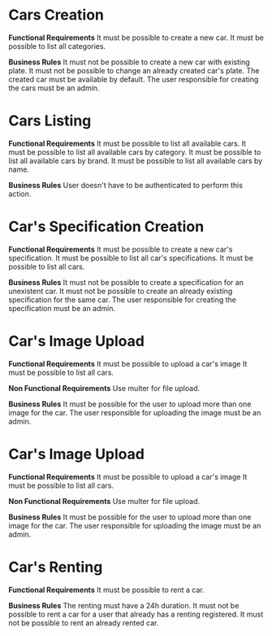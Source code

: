 # Cars Creation
**Functional Requirements**
It must be possible to create a new car.
It must be possible to list all categories.

**Business Rules**
It must not be possible to create a new car with existing plate.
It must not be possible to change an already created car's plate.
The created car must be available by default.
The user responsible for creating the cars must be an admin.


# Cars Listing
**Functional Requirements**
It must be possible to list all available cars.
It must be possible to list all available cars by category.
It must be possible to list all available cars by brand.
It must be possible to list all available cars by name.

**Business Rules**
User doesn't have to be authenticated to perform this action.


# Car's Specification Creation
**Functional Requirements**
It must be possible to create a new car's specification.
It must be possible to list all car's specifications.
It must be possible to list all cars.

**Business Rules**
It must not be possible to create a specification for an unexistent car.
It must not be possible to create an already existing specification for the same car.
The user responsible for creating the specification must be an admin.


# Car's Image Upload
**Functional Requirements**
It must be possible to upload a car's image
It must be possible to list all cars.

**Non Functional Requirements**
Use multer for file upload.

**Business Rules**
It must be possible for the user to upload more than one image for the car.
The user responsible for uploading the image must be an admin.


# Car's Image Upload
**Functional Requirements**
It must be possible to upload a car's image
It must be possible to list all cars.

**Non Functional Requirements**
Use multer for file upload.

**Business Rules**
It must be possible for the user to upload more than one image for the car.
The user responsible for uploading the image must be an admin.


# Car's Renting
**Functional Requirements**
It must be possible to rent a car.

**Business Rules**
The renting must have a 24h duration.
It must not be possible to rent a car for a user that already has a renting registered.
It must not be possible to rent an already rented car.